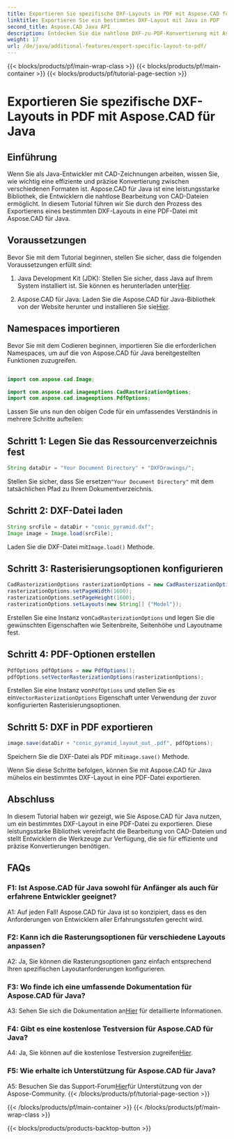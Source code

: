 ```yaml
---
title: Exportieren Sie spezifische DXF-Layouts in PDF mit Aspose.CAD für Java
linktitle: Exportieren Sie ein bestimmtes DXF-Layout mit Java in PDF
second_title: Aspose.CAD Java API
description: Entdecken Sie die nahtlose DXF-zu-PDF-Konvertierung mit Aspose.CAD für Java. Exportieren Sie bestimmte Layouts mühelos und präzise.
weight: 17
url: /de/java/additional-features/export-specific-layout-to-pdf/
---
```


{{< blocks/products/pf/main-wrap-class >}}
{{< blocks/products/pf/main-container >}}
{{< blocks/products/pf/tutorial-page-section >}}

# Exportieren Sie spezifische DXF-Layouts in PDF mit Aspose.CAD für Java

## Einführung

Wenn Sie als Java-Entwickler mit CAD-Zeichnungen arbeiten, wissen Sie, wie wichtig eine effiziente und präzise Konvertierung zwischen verschiedenen Formaten ist. Aspose.CAD für Java ist eine leistungsstarke Bibliothek, die Entwicklern die nahtlose Bearbeitung von CAD-Dateien ermöglicht. In diesem Tutorial führen wir Sie durch den Prozess des Exportierens eines bestimmten DXF-Layouts in eine PDF-Datei mit Aspose.CAD für Java.

## Voraussetzungen

Bevor Sie mit dem Tutorial beginnen, stellen Sie sicher, dass die folgenden Voraussetzungen erfüllt sind:

1. Java Development Kit (JDK): Stellen Sie sicher, dass Java auf Ihrem System installiert ist. Sie können es herunterladen unter[Hier](https://www.oracle.com/java/technologies/javase-downloads.html).

2.  Aspose.CAD für Java: Laden Sie die Aspose.CAD für Java-Bibliothek von der Website herunter und installieren Sie sie[Hier](https://releases.aspose.com/cad/java/).

## Namespaces importieren

Bevor Sie mit dem Codieren beginnen, importieren Sie die erforderlichen Namespaces, um auf die von Aspose.CAD für Java bereitgestellten Funktionen zuzugreifen.

```java

import com.aspose.cad.Image;

import com.aspose.cad.imageoptions.CadRasterizationOptions;
import com.aspose.cad.imageoptions.PdfOptions;
```

Lassen Sie uns nun den obigen Code für ein umfassendes Verständnis in mehrere Schritte aufteilen:

## Schritt 1: Legen Sie das Ressourcenverzeichnis fest

```java
String dataDir = "Your Document Directory" + "DXFDrawings/";
```

 Stellen Sie sicher, dass Sie ersetzen`"Your Document Directory"` mit dem tatsächlichen Pfad zu Ihrem Dokumentverzeichnis.

## Schritt 2: DXF-Datei laden

```java
String srcFile = dataDir + "conic_pyramid.dxf";
Image image = Image.load(srcFile); 
```

 Laden Sie die DXF-Datei mit`Image.load()` Methode.

## Schritt 3: Rasterisierungsoptionen konfigurieren

```java
CadRasterizationOptions rasterizationOptions = new CadRasterizationOptions();
rasterizationOptions.setPageWidth(1600);
rasterizationOptions.setPageHeight(1600);   
rasterizationOptions.setLayouts(new String[] {"Model"});
```

 Erstellen Sie eine Instanz von`CadRasterizationOptions` und legen Sie die gewünschten Eigenschaften wie Seitenbreite, Seitenhöhe und Layoutname fest.

## Schritt 4: PDF-Optionen erstellen

```java
PdfOptions pdfOptions = new PdfOptions();
pdfOptions.setVectorRasterizationOptions(rasterizationOptions);
```

 Erstellen Sie eine Instanz von`PdfOptions` und stellen Sie es ein`VectorRasterizationOptions` Eigenschaft unter Verwendung der zuvor konfigurierten Rasterisierungsoptionen.

## Schritt 5: DXF in PDF exportieren

```java
image.save(dataDir + "conic_pyramid_layout_out_.pdf", pdfOptions);
```

 Speichern Sie die DXF-Datei als PDF mit`image.save()` Methode.

Wenn Sie diese Schritte befolgen, können Sie mit Aspose.CAD für Java mühelos ein bestimmtes DXF-Layout in eine PDF-Datei exportieren.

## Abschluss

In diesem Tutorial haben wir gezeigt, wie Sie Aspose.CAD für Java nutzen, um ein bestimmtes DXF-Layout in eine PDF-Datei zu exportieren. Diese leistungsstarke Bibliothek vereinfacht die Bearbeitung von CAD-Dateien und stellt Entwicklern die Werkzeuge zur Verfügung, die sie für effiziente und präzise Konvertierungen benötigen.

## FAQs

### F1: Ist Aspose.CAD für Java sowohl für Anfänger als auch für erfahrene Entwickler geeignet?

A1: Auf jeden Fall! Aspose.CAD für Java ist so konzipiert, dass es den Anforderungen von Entwicklern aller Erfahrungsstufen gerecht wird.

### F2: Kann ich die Rasterungsoptionen für verschiedene Layouts anpassen?

A2: Ja, Sie können die Rasterungsoptionen ganz einfach entsprechend Ihren spezifischen Layoutanforderungen konfigurieren.

### F3: Wo finde ich eine umfassende Dokumentation für Aspose.CAD für Java?

 A3: Sehen Sie sich die Dokumentation an[Hier](https://reference.aspose.com/cad/java/) für detaillierte Informationen.

### F4: Gibt es eine kostenlose Testversion für Aspose.CAD für Java?

 A4: Ja, Sie können auf die kostenlose Testversion zugreifen[Hier](https://releases.aspose.com/).

### F5: Wie erhalte ich Unterstützung für Aspose.CAD für Java?

 A5: Besuchen Sie das Support-Forum[Hier](https://forum.aspose.com/c/cad/19)für Unterstützung von der Aspose-Community.
{{< /blocks/products/pf/tutorial-page-section >}}

{{< /blocks/products/pf/main-container >}}
{{< /blocks/products/pf/main-wrap-class >}}

{{< blocks/products/products-backtop-button >}}
